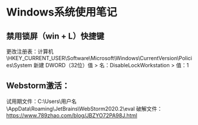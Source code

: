 # Windows系统使用笔记

## 禁用锁屏（win + L）快捷键
更改注册表：计算机\HKEY_CURRENT_USER\Software\Microsoft\Windows\CurrentVersion\Policies\System
新建 DWORD（32位）值 > 名：DisableLockWorkstation > 值：1

## Webstorm激活：
试用期文件：C:\Users\用户名\AppData\Roaming\JetBrains\WebStorm2020.2\eval
破解文件：https://www.789zhao.com/blog/JBZYO72PA98J.html
